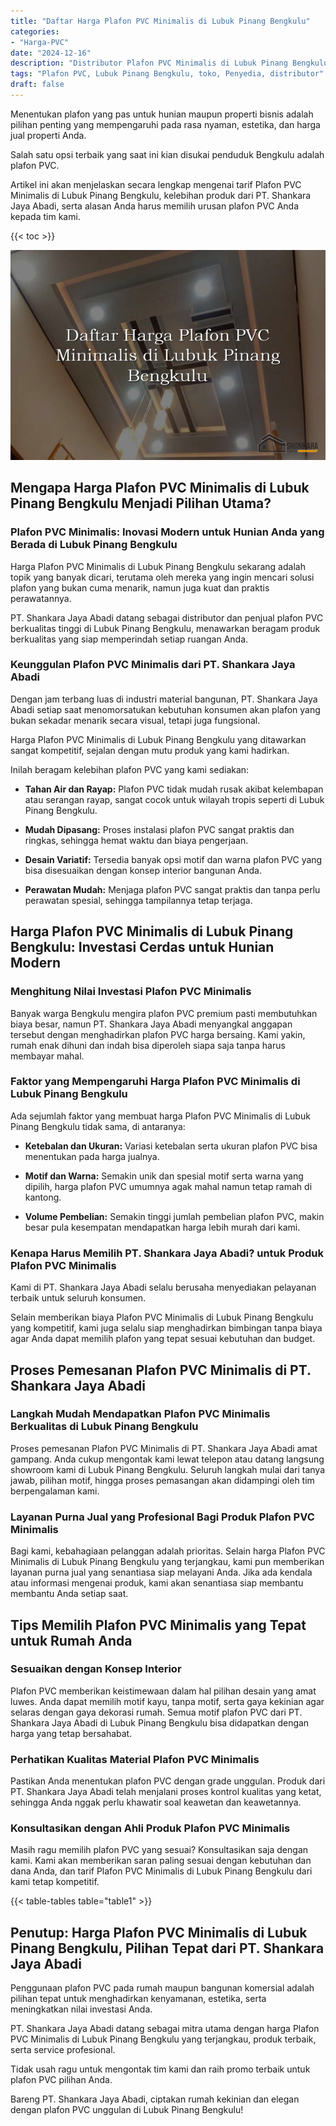 ```yaml
---
title: "Daftar Harga Plafon PVC Minimalis di Lubuk Pinang Bengkulu"
categories: 
- "Harga-PVC"
date: "2024-12-16"
description: "Distributor Plafon PVC Minimalis di Lubuk Pinang Bengkulu bagi rumah, office, serta gerai. Material unggulan, pilihan motif, warna elegan, dengan servis penempatan dikerjakan oleh teknisi berpengalaman serta garansi resmi!|Servis penyediaan Plafon PVC Minimalis di Lubuk Pinang Bengkulu untuk kebutuhan hunian, kantor, maupun ritel, dengan material unggulan dan instalasi oleh tim ahli dan kepastian resmi.|Pilihan Plafon PVC Minimalis di Lubuk Pinang Bengkulu yang andal bagi hunian, perkantoran, serta ritel, bersama material unggulan dan pemasangan dikerjakan oleh tenaga ahli profesional dan jaminan resmi.|Penjualan Plafon PVC Minimalis di Lubuk Pinang Bengkulu bagi hunian, office, dan ritel, dengan panel terbaik dan instalasi dikerjakan oleh tenaga ahli ahli, lengkap beserta jaminan resmi.}"
tags: "Plafon PVC, Lubuk Pinang Bengkulu, toko, Penyedia, distributor"
draft: false
---
```


Menentukan plafon yang pas untuk hunian maupun properti bisnis adalah pilihan penting yang mempengaruhi pada rasa nyaman, estetika, dan harga jual properti Anda.

Salah satu opsi terbaik yang saat ini kian disukai penduduk Bengkulu adalah plafon PVC.

Artikel ini akan menjelaskan secara lengkap mengenai tarif Plafon PVC Minimalis di Lubuk Pinang Bengkulu, kelebihan produk dari PT. Shankara Jaya Abadi, serta alasan Anda harus memilih urusan plafon PVC Anda kepada tim kami.

{{< toc >}}

![Daftar Harga Plafon PVC Minimalis di Lubuk Pinang Bengkulu](/images/Harga-PVC/Daftar-Harga-Plafon-PVC-Minimalis-di-Lubuk-Pinang-Bengkulu.png)


## Mengapa Harga Plafon PVC Minimalis di Lubuk Pinang Bengkulu Menjadi Pilihan Utama?

### Plafon PVC Minimalis: Inovasi Modern untuk Hunian Anda yang Berada di Lubuk Pinang Bengkulu

Harga Plafon PVC Minimalis di Lubuk Pinang Bengkulu sekarang adalah topik yang banyak dicari, terutama oleh mereka yang ingin mencari solusi plafon yang bukan cuma menarik, namun juga kuat dan praktis perawatannya.

PT. Shankara Jaya Abadi datang sebagai distributor dan penjual plafon PVC berkualitas tinggi di Lubuk Pinang Bengkulu, menawarkan beragam produk berkualitas yang siap memperindah setiap ruangan Anda.

### Keunggulan Plafon PVC Minimalis dari PT. Shankara Jaya Abadi

Dengan jam terbang luas di industri material bangunan, PT. Shankara Jaya Abadi setiap saat menomorsatukan kebutuhan konsumen akan plafon yang bukan sekadar menarik secara visual, tetapi juga fungsional.

Harga Plafon PVC Minimalis di Lubuk Pinang Bengkulu yang ditawarkan sangat kompetitif, sejalan dengan mutu produk yang kami hadirkan.

Inilah beragam kelebihan plafon PVC yang kami sediakan:

- **Tahan Air dan Rayap:** Plafon PVC tidak mudah rusak akibat kelembapan atau serangan rayap, sangat cocok untuk wilayah tropis seperti di Lubuk Pinang Bengkulu.

- **Mudah Dipasang:** Proses instalasi plafon PVC sangat praktis dan ringkas, sehingga hemat waktu dan biaya pengerjaan.

- **Desain Variatif:** Tersedia banyak opsi motif dan warna plafon PVC yang bisa disesuaikan dengan konsep interior bangunan Anda.

- **Perawatan Mudah:** Menjaga plafon PVC sangat praktis dan tanpa perlu perawatan spesial, sehingga tampilannya tetap terjaga.

## Harga Plafon PVC Minimalis di Lubuk Pinang Bengkulu: Investasi Cerdas untuk Hunian Modern

### Menghitung Nilai Investasi Plafon PVC Minimalis

Banyak warga Bengkulu mengira plafon PVC premium pasti membutuhkan biaya besar, namun PT. Shankara Jaya Abadi menyangkal anggapan tersebut dengan menghadirkan plafon PVC harga bersaing. Kami yakin, rumah enak dihuni dan indah bisa diperoleh siapa saja tanpa harus membayar mahal.

### Faktor yang Mempengaruhi Harga Plafon PVC Minimalis di Lubuk Pinang Bengkulu

Ada sejumlah faktor yang membuat harga Plafon PVC Minimalis di Lubuk Pinang Bengkulu tidak sama, di antaranya:

- **Ketebalan dan Ukuran:** Variasi ketebalan serta ukuran plafon PVC bisa menentukan pada harga jualnya.

- **Motif dan Warna:** Semakin unik dan spesial motif serta warna yang dipilih, harga plafon PVC umumnya agak mahal namun tetap ramah di kantong.

- **Volume Pembelian:** Semakin tinggi jumlah pembelian plafon PVC, makin besar pula kesempatan mendapatkan harga lebih murah dari kami.

### Kenapa Harus Memilih PT. Shankara Jaya Abadi? untuk Produk Plafon PVC Minimalis

Kami di PT. Shankara Jaya Abadi selalu berusaha menyediakan pelayanan terbaik untuk seluruh konsumen.

Selain memberikan biaya Plafon PVC Minimalis di Lubuk Pinang Bengkulu yang kompetitif, kami juga selalu siap menghadirkan bimbingan tanpa biaya agar Anda dapat memilih plafon yang tepat sesuai kebutuhan dan budget.

## Proses Pemesanan Plafon PVC Minimalis di PT. Shankara Jaya Abadi

### Langkah Mudah Mendapatkan Plafon PVC Minimalis Berkualitas di Lubuk Pinang Bengkulu

Proses pemesanan Plafon PVC Minimalis di PT. Shankara Jaya Abadi amat gampang. Anda cukup mengontak kami lewat telepon atau datang langsung showroom kami di Lubuk Pinang Bengkulu. Seluruh langkah mulai dari tanya jawab, pilihan motif, hingga proses pemasangan akan didampingi oleh tim berpengalaman kami.

### Layanan Purna Jual yang Profesional Bagi Produk Plafon PVC Minimalis

Bagi kami, kebahagiaan pelanggan adalah prioritas. Selain harga Plafon PVC Minimalis di Lubuk Pinang Bengkulu yang terjangkau, kami pun memberikan layanan purna jual yang senantiasa siap melayani Anda. Jika ada kendala atau informasi mengenai produk, kami akan senantiasa siap membantu membantu Anda setiap saat.

## Tips Memilih Plafon PVC Minimalis yang Tepat untuk Rumah Anda

### Sesuaikan dengan Konsep Interior

Plafon PVC memberikan keistimewaan dalam hal pilihan desain yang amat luwes. Anda dapat memilih motif kayu, tanpa motif, serta gaya kekinian agar selaras dengan gaya dekorasi rumah. Semua motif plafon PVC dari PT. Shankara Jaya Abadi di Lubuk Pinang Bengkulu bisa didapatkan dengan harga yang tetap bersahabat.

### Perhatikan Kualitas Material Plafon PVC Minimalis

Pastikan Anda menentukan plafon PVC dengan grade unggulan. Produk dari PT. Shankara Jaya Abadi telah menjalani proses kontrol kualitas yang ketat, sehingga Anda nggak perlu khawatir soal keawetan dan keawetannya.

### Konsultasikan dengan Ahli Produk Plafon PVC Minimalis

Masih ragu memilih plafon PVC yang sesuai? Konsultasikan saja dengan kami. Kami akan memberikan saran paling sesuai dengan kebutuhan dan dana Anda, dan tarif Plafon PVC Minimalis di Lubuk Pinang Bengkulu dari kami tetap kompetitif.

{{< table-tables table="table1" >}}

## Penutup: Harga Plafon PVC Minimalis di Lubuk Pinang Bengkulu, Pilihan Tepat dari PT. Shankara Jaya Abadi

Penggunaan plafon PVC pada rumah maupun bangunan komersial adalah pilihan tepat untuk menghadirkan kenyamanan, estetika, serta meningkatkan nilai investasi Anda.

PT. Shankara Jaya Abadi datang sebagai mitra utama dengan harga Plafon PVC Minimalis di Lubuk Pinang Bengkulu yang terjangkau, produk terbaik, serta service profesional.

Tidak usah ragu untuk mengontak tim kami dan raih promo terbaik untuk plafon PVC pilihan Anda.

Bareng PT. Shankara Jaya Abadi, ciptakan rumah kekinian dan elegan dengan plafon PVC unggulan di Lubuk Pinang Bengkulu!